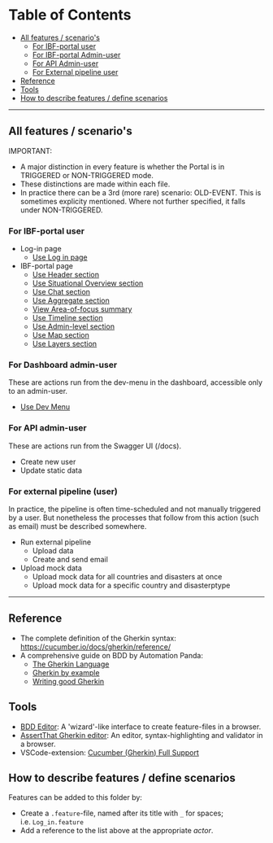 # Table of Contents

<!-- TOC: -->

- [All features / scenario's](#all-features--scenarios)
  - [For IBF-portal user](#for-ibf-portal-user)
  - [For IBF-portal Admin-user](#for-dashboard-admin-user)
  - [For API Admin-user](#for-api-admin-user)
  - [For External pipeline user](#for-external-pipeline-user)
- [Reference](#reference)
- [Tools](#tools)
- [How to describe features / define scenarios](#how-to-describe-features--define-scenarios)

---

## All features / scenario's

IMPORTANT: 
- A major distinction in every feature is whether the Portal is in TRIGGERED or NON-TRIGGERED mode.
- These distinctions are made within each file.
- In practice there can be a 3rd (more rare) scenario: OLD-EVENT. This is sometimes explicity mentioned. Where not further specified, it falls under NON-TRIGGERED.

### For IBF-portal user

- Log-in page
    - [Use Log in page](IBF-portal-user/Use_login_page.feature)
- IBF-portal page
    - [Use Header section](IBF-portal-user/dashboard-page/Use_header_section.feature)
    - [Use Situational Overview section](IBF-portal-user/dashboard-page/Use_situational_overview_section.feature)
    - [Use Chat section](IBF-portal-user/dashboard-page/Use_chat_section.feature)
    - [Use Aggregate section](IBF-portal-user/dashboard-page/Use_aggregate_section.feature)
    - [View Area-of-focus summary](IBF-portal-user/dashboard-page/View_area_of_focus_section.feature)
    - [Use Timeline section](IBF-portal-user/dashboard-page/Use_timeline_section.feature)
    - [Use Admin-level section](IBF-portal-user/dashboard-page/Use_admin_level_section.feature)
    - [Use Map section](IBF-portal-user/dashboard-page/Use_map_section.feature)
    - [Use Layers section](IBF-portal-user/dashboard-page/Use_layers_section.feature)

### For Dashboard admin-user

These are actions run from the dev-menu in the dashboard, accessible only to an admin-user.

- [Use Dev Menu](IBF-portal-admin-user/Use_dev_menu.feature)

### For API admin-user 

These are actions run from the Swagger UI (<ibf-url>/docs).

- Create new user
- Update static data

### For external pipeline (user)

In practice, the pipeline is often time-scheduled and not manually triggered by a user. But nonetheless the processes that follow from this action (such as email) must be described somewhere.

- Run external pipeline
  - Upload data
  - Create and send email
- Upload mock data
  - Upload mock data for all countries and disasters at once
  - Upload mock data for a specific country and disasterptype

---

## Reference

- The complete definition of the Gherkin syntax: <https://cucumber.io/docs/gherkin/reference/>
- A comprehensive guide on BDD by Automation Panda:
  - [The Gherkin Language](https://automationpanda.com/2017/01/26/bdd-101-the-gherkin-language/)
  - [Gherkin by example](https://automationpanda.com/2017/01/27/bdd-101-gherkin-by-example/)
  - [Writing good Gherkin](https://automationpanda.com/2017/01/30/bdd-101-writing-good-gherkin/)

## Tools

- [BDD Editor](http://www.bddeditor.com/editor): A 'wizard'-like interface to create feature-files in a browser.
- [AssertThat Gherkin editor](https://www.assertthat.com/gherkin_editor): An editor, syntax-highlighting and validator in a browser.
- VSCode-extension: [Cucumber (Gherkin) Full Support](https://marketplace.visualstudio.com/items?itemName=alexkrechik.cucumberautocomplete)

## How to describe features / define scenarios

Features can be added to this folder by:

- Create a `.feature`-file, named after its title with `_` for spaces;  
  i.e. `Log_in.feature`
- Add a reference to the list above at the appropriate _actor_.
